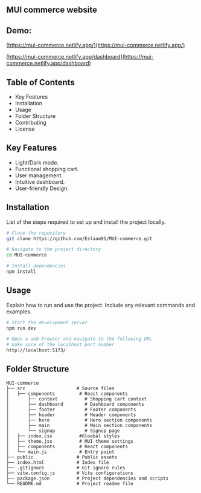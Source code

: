 ## MUI commerce website

## Demo:  

[https://mui-commerce.netlify.app/](https://mui-commerce.netlify.app/)

[https://mui-commerce.netlify.app/dashboard](https://mui-commerce.netlify.app/dashboard)


## Table of Contents
- Key Features
- Installation
- Usage
- Folder Structure
- Contributing
- License

## Key Features
- Light/Dark mode.  
- Functional shopping cart.
- User management.
- Intuitive dashboard.
- User-friendly Design.

## Installation
List of the steps required to set up and install the project locally.

```bash
# Clone the repository
git clone https://github.com/Eslaam95/MUI-commerce.git

# Navigate to the project directory
cd MUI-commerce

# Install dependencies
npm install
```
## Usage
Explain how to run and use the project. Include any relevant commands and examples.


```bash
# Start the development server
npm run dev

# Open a web browser and navigate to the following URL
# make sure of the localhost port number
http://localhost:5173/
```

## Folder Structure

```
MUI-commerce
├── src                   # Source files
│   ├── components         # React components
│       ├── context          # Shopping cart context
│       ├── dashboard        # Dashboard components
│       ├── footer           # Footer components
│       ├── header           # Header components
│       ├── hero             # Hero section components
│       ├── main             # Main section components
│       └── signup           # Signup page
│   ├── index.css          #Gloabal styles
│   ├── theme.jsx          # MUI theme settings
│   ├── components         # React components
│   └── main.js            # Entry point
├── public                # Public assets
├── index.html            # Index file
├── .gitignore            # Git ignore rules
├── vite.config.js        # Vite configurations
├── package.json          # Project dependencies and scripts
└── README.md             # Project readme file
```

